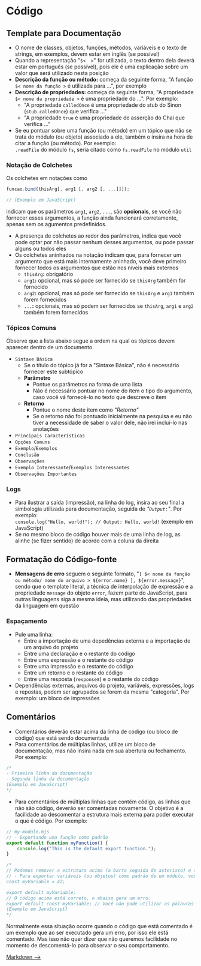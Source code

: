 # Código

## Template para Documentação

- O nome de classes, objetos, funções, métodos, variáveis e o texto de strings, em exemplos, devem estar em inglês (se possível)
- Quando a representação "`$<  >`" for utilizada, o texto dentro dela deverá estar em português (se possível), pois ele é uma explicação sobre um valor que será utilizado nesta posição
- **Descrição da função ou método:** começa da seguinte forma, "A função `$< nome da função >` é utilizada para ...", por exemplo
- **Descrição de propriedades:** começa da seguinte forma, "A propriedade `$< nome da propriedade >` é uma propriedade do ...". Por exemplo:
    + "A propriedade `calledOnce` é uma propriedade do stub do Sinon (`stub.calledOnce`) que verifica ..."
    + "A propriedade `true` é uma propriedade de asserção do Chai que verifica ..."
- Se eu pontuar sobre uma função (ou método) em um tópico que não se trata do módulo (ou objeto) associado a ele, também o insira na hora de citar a função (ou método). Por exemplo:  
    `.readFile` do módulo `fs`, seria citado como `fs.readFile` no módulo `util`

### Notação de Colchetes

Os colchetes em notações como

```JavaScript
funcao.bind(thisArg[, arg1 [, arg2 [, ...]]]);

// (Exemplo em JavaScript)
```

indicam que os parâmetros `arg1`, `arg2`, `...`, são **opcionais**, se você não fornecer esses argumentos, a função ainda funcionará corretamente, apenas sem os agumentos predefinidos.

- A presença de colchetes ao redor dos parâmetros, indica que você pode optar por não passar nenhum desses argumentos, ou pode passar alguns ou todos eles
- Os colchetes aninhados na notação indicam que, para fornecer um argumento que está mais internamente aninhado, você deve primeiro fornecer todos os argumentos que estão nos níveis mais externos
    + `thisArg`**:** obrigatório
    + `arg1`**:** opcional, mas só pode ser fornecido se `thisArg` também for fornecido
    + `arg2`**:** opcional, mas só pode ser fornecido se `thisArg` e `arg1` também forem fornecidos
    + `...`**:** opcionais, mas só podem ser fornecidos se `thisArg`, `arg1` e `arg2` também forem fornecidos

### Tópicos Comuns

Observe que a lista abaixo segue a ordem na qual os tópicos devem aparecer dentro de um documento.

- `Sintaxe Básica`
    + Se o título do tópico já for a "Sintaxe Básica", não é necessário fornecer este subtópico
    + **Parâmetro**
        - Pontue os parâmetros na forma de uma lista
        - Não é necessário pontuar no nome do item o tipo do argumento, caso você vá fornecê-lo no texto que descreve o item  
    + **Retorno**  
        - Pontue o nome deste item como *"Retorno"*
        - Se o retorno não foi pontuado inicialmente na pesquisa e eu não tiver a necessidade de saber o valor dele, não irei incluí-lo nas anotações
- `Principais Características`
- `Opções Comuns`
- `Exemplo`/`Exemplos`
- `Conclusão`
- `Observações`
- `Exemplo Interessante`/`Exemplos Interessantes`
- `Observações Importantes`

### Logs

- Para ilustrar a saída (impressão), na linha do log, insira ao seu final a simbologia utilizada para documentação, seguida de *"`Output:`"*. Por exemplo:  
    `console.log("Hello, world!"); // Output: Hello, world!` (exemplo em JavaScript)
- Se no mesmo bloco de código houver mais de uma linha de log, as alinhe (se fizer sentido) de acordo com a coluna da direita

## Formatação do Código-fonte

- **Mensagens de erro** seguem o seguinte formato, "`[ $< nome da função ou método/ nome do arquivo > ${error.name} ], ${error.message}`", sendo que o template literal, a técnica de interpolação de expressão e a propriedade `message` do objeto `error`, fazem parte do JavaScript, para outras linguagens siga a mesma ideia, mas utilizando das propriedades da linguagem em questão

### Espaçamento

- Pule uma linha:
    + Entre a importação de uma depedências externa e a importação de um arquivo do projeto
    + Entre uma declaração e o restante do código
    + Entre uma expressão e o restante do código
    + Entre uma impressão e o restante do código
    + Entre um retorno e o restante do código
    + Entre uma resposta (`response`s) e o restante do código
- Dependências externas, arquivos do projeto, variáveis, expressões, logs e repostas, podem ser agrupados se forem da mesma "categoria". Por exemplo: um bloco de impressões

## Comentários

- Comentários deverão estar acima da linha de código (ou bloco de código) que está sendo documentada
- Para comentários de múltiplas linhas, utilize um bloco de documentação, mas não insira nada em sua abertura ou fechamento. Por exemplo:

```JavaScript
/*
- Primeira linha da documentação
- Segunda linha da documentação
(Exemplo em JavaScript)
*/
```

- Para comentários de múltiplas linhas que contém código, as linhas que não são código, deverão ser comentadas novamente. O objetivo é a facilidade ao descomentar a estrutura mais externa para poder executar o que é código. Por exemplo:

```JavaScript
// my-module.mjs
// - Exportando uma função como padrão
export default function myFunction() {
    console.log("This is the default export function.");
}

/* 
// Podemos remover a estrutura acima (a barra seguida de asterisco) e a estrutura abaixo (o asterisco seguido de barra), para assim obter com facilidade um código pronto para ser executado.
// - Para exportar variáveis (ou objetos) como padrão de um módulo, você precisa declará-las antes de exportá-las. Por exemplo:
const myVariable = 42;

export default myVariable;
// O código acima está correto, o abaixo gera um erro.
export default const myVariable; // Você não pode utilizar as palavras-chave `var`, `let` e `const` após `default`.
(Exemplo em JavaScript)
*/
```

Normalmente essa situação ocorre quando o código que está comentado é um exemplo que ao ser executado gera um erro, por isso ele está comentado. Mas isso não quer dizer que não queremos facilidade no momento de descomentá-lo para observar o seu comportamento.

[Markdown -->](./Markdown.md)